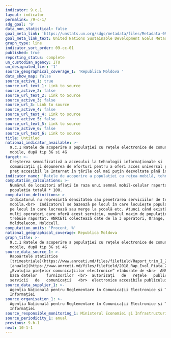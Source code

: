 ```yaml
---
indicator: 9.c.1
layout: indicator
permalink: /9-c-1/
sdg_goal: '9'
data_non_statistical: false
goal_meta_link: 'https://unstats.un.org/sdgs/metadata/files/Metadata-09-0C-01.pdf'
goal_meta_link_text: United Nations Sustainable Development Goals Metadata (pdf 663kB)
graph_type: line
indicator_sort_order: 09-cc-01
published: true
reporting_status: complete
un_custodian_agency: ITU
un_designated_tier: '1'
source_geographical_coverage_1: 'Republica Moldova '
data_show_map: false
source_active_1: true
source_url_text_1: Link to source
source_active_2: false
source_url_text_2: Link to Source
source_active_3: false
source_url_3: Link to source
source_active_4: false
source_url_text_4: Link to source
source_active_5: false
source_url_text_5: Link to source
source_active_6: false
source_url_text_6: Link to source
title: Untitled
national_indicator_available: >-
  9.c.1 Ratele de acoperire a populației cu rețele electronice de comunicații
  mobile, după tip 3G si 4G
target: >-
  Creșterea semnificativă a accesului la tehnologii informaționale și
  comunicații și depunerea de eforturi pentru a oferi acces universal și la un
  preț accesibil la Internet în țările cel mai puțin dezvoltate până în 2020
indicator_name: 'Ratele de acoperire a populației cu rețea mobilă, tehnologii'
computation_calculations: >-
  Numărul de locuitori aflați în raza unui semnal mobil-celular raportat la
  populația totală * 100.
computation_definitions: >-
  Indicatorul nu reprezintă densitatea sau penetrarea serviciilor de telefonie
  mobila.<br>  Indicatorul se bazează pe locul în care locuiește populația și nu
  pe locul în care lucrează sau merge la școală etc. Atunci când există mai
  mulți operatori care oferă acest serviciu, numărul maxim de populație acoperit
  trebuie raportat. ANRCETI colectează date de la 3 operatori, Orange,
  Moldtelecom, Moldcell.
computation_units: 'Procent, %'
national_geographical_coverage: Republica Moldova
graph_title: >-
  9.c.1 Ratele de acoperire a populației cu rețele electronice de comunicații
  mobile, după tip 3G si 4G
source_data_source_1: >-
  Rapoartele statistice
  [trimestriale](https://www.anrceti.md/files/filefield/Raport_trim_I_2019.pdf),
  [anuale](https://www.anrceti.md/files/filefield/2018_Rap_Evol_Piata_26042019.pdf)
  „Evoluția piețelor comunicațiilor electronice” elaborate de <br>  ANRCETI în
  baza datelor    furnizorilor  <br>  autorizați   de   rețele   publice   și  
  servicii   de   comunicații   <br>  electronice accesibile publicului.
source_data_supplier_1: >-
  Agenția Națională pentru Reglementare în Comunicații Electronice și Tehnologia
  Informației
source_organisation_1: >-
  Agenția Națională pentru Reglementare în Comunicații Electronice și Tehnologia
  Informației
source_responsible_monitoring_1: Ministerul Economiei și Infrastructurii
source_periodicity_1: anual
previous: 9-b-1
next: 10-1-1
---
```

